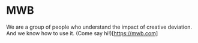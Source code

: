 # MWB
We are a group of people who understand the impact of creative deviation. And we know how to use it.
(Come say hi!)[https://mwb.com]
